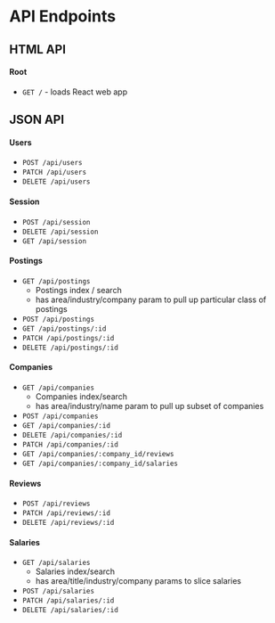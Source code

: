 # API Endpoints

## HTML API

#### Root
- `GET /` - loads React web app

## JSON API

#### Users
- `POST /api/users`
- `PATCH /api/users`
- `DELETE /api/users`

#### Session
- `POST /api/session`
- `DELETE /api/session`
- `GET /api/session`

#### Postings
- `GET /api/postings`
  - Postings index / search
  - has area/industry/company param to pull up particular class of postings
- `POST /api/postings`
- `GET /api/postings/:id`
- `PATCH /api/postings/:id`
- `DELETE /api/postings/:id`

#### Companies
- `GET /api/companies`
  - Companies index/search
  - has area/industry/name param to pull up subset of companies
- `POST /api/companies`
- `GET /api/companies/:id`
- `DELETE /api/companies/:id`
- `PATCH /api/companies/:id`
- `GET /api/companies/:company_id/reviews`
- `GET /api/companies/:company_id/salaries`

#### Reviews
- `POST /api/reviews`
- `PATCH /api/reviews/:id`
- `DELETE /api/reviews/:id`

#### Salaries
- `GET /api/salaries`
  - Salaries index/search
  - has area/title/industry/company params to slice salaries
- `POST /api/salaries`
- `PATCH /api/salaries/:id`
- `DELETE /api/salaries/:id`
